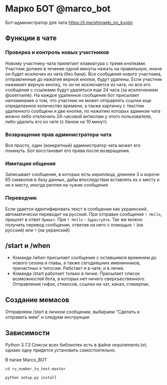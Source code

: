 # Марко БОТ  @marco_bot
Бот-администратор для чата https://t.me/shingeki_no_kyojin

## Функции в чате
### Проверка и контроль новых участников
Новому участнику чата прилетает клавиатура с тремя кнопками. Участник должен в течение одной минуты нажать на правильную, иначе он будет исключен из чата (без бана). Все сообщения нового участника, отправленные до нажатия верной кнопки, будут удалены. 
Если участник нажимает верную кнопку, то он не исключается из чата, но все его сообщения с ссылками будут удаляться еще 24 часа (за исключением @username). На каждое удаленное сообщение бот присылает напоминание о том, что участник не может отправлять ссылки еще определенное количество времени, а также картинку с текстом удаленного сообщени и две кнопки, по нажатию которых админом чата можно либо отключить 24-часовой антиспам у этого пользователя, либо удалить его из чате (с баном на 10 минут).
### Возвращение прав администратора чата
Все просто, один (конкретный) администратор чата может его покинуть. Бот восстановит его права после возвращения.
### Имитация общения 
Записывает сообщения, в которых есть кириллица, длиннее 3 и короче 65 символов в базу данных, дабы впоследствии вставлять их к месту и не к месту, иногда реплея на чужие сообщения
### Переводчик
Если удается идентифировать текст в сообщении как украинский, автоматически переводит на русский. При отправке сообщения ```! Hello```, пришлет в ответ ```Привет```. При ```? Hello``` - ```Здрастуйте```. Так же можно получить перевод сообщения, ответив на него с помощью ```!``` (на русский) или ```?``` (на укранский)


## /start и /when
* Команда /when присылает сообщение с оставшимся временем до нового сезона и главы, а также сегодняшних именинников, причастных к титосам. Работает и в чате, и в личке.
* Команда /start работает только в личке. Присылает список возможностей бота, в которых нет ничего сверхъественного. Отправление гифок, стикосов, ссылки на чат, канал, стикерпак.
## Создание мемасов
Отправляем /start в личном сообщении, выбираем "Сделать и отправить мем" и следуем инструкции



## Зависимости
Python 3.7.3 
Список всех библиотек есть в файле requirements.txt, однако одну придется установить самостоятельно.

В папке Marco_BOT

```cd ru_number_to_text-master```

```python setup.py install```

